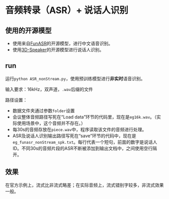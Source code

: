 # 音频转录（ASR）+ 说话人识别
## 使用的开源模型
- 使用来自[FunASR](https://github.com/modelscope/FunASR/blob/main/README_zh.md)的开源模型，进行中文语音识别。
- 使用[3D-Speaker](https://github.com/alibaba-damo-academy/3D-Speaker)的开源模型进行说话人识别。

## run
运行```python ASR_nonStream.py```，使用预训练模型进行**非实时**语音识别。

输入要求：16kHz，双声道，```.wav```后缀的文件

路径设置：
- 数据文件夹通过参数```folder```设置
- 会议整体音频路径写死在“Load data”环节的代码里，现在是```eg16k.wav```。（实际使用场景中，这个音频并不存在。）
- 每30s的音频存放在```piece.wav```中，程序读取该文件的音频进行处理。
- ASR及说话人识别输出路径写死在“save”环节的代码中，现在是```eg_funasr_nonStream_spk.txt```。每行代表一个短句，前面的数字是说话人ID。不同30s的音频片段的ASR不断被添加到输出文档中，之间使用空行隔开。


## 效果
在官方示例上，流式比非流式略差；在实际音频上，流式错别字较多，非流式效果一般。
